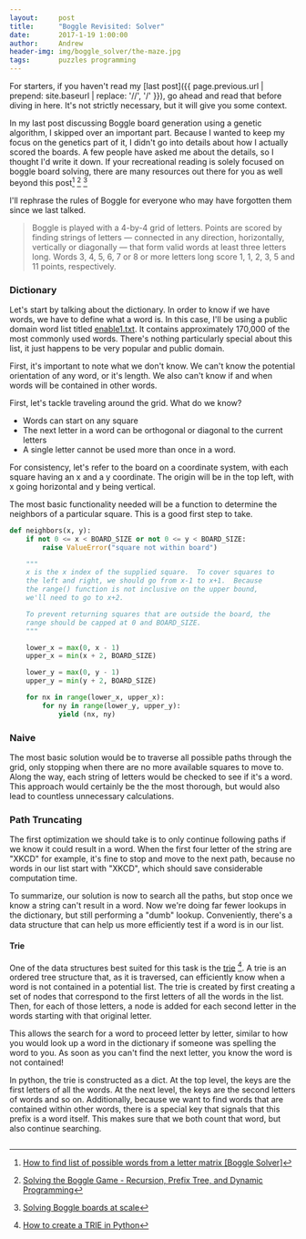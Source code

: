 ```yaml
---
layout:     post
title:      "Boggle Revisited: Solver"
date:       2017-1-19 1:00:00
author:     Andrew
header-img: img/boggle_solver/the-maze.jpg
tags:       puzzles programming
---
```


For starters, if you haven't read my [last post]({{ page.previous.url | prepend: site.baseurl | replace: '//', '/' }}), go ahead and read that before diving in here.  It's not strictly necessary, but it will give you some context.

In my last post discussing Boggle board generation using a genetic algorithm, I skipped over an important part.  Because I wanted to keep my focus on the genetics part of it, I didn't go into details about how I actually scored the boards.  A few people have asked me about the details, so I thought I'd write it down.  If your recreational reading is solely focused on boggle board solving, there are many resources out there for you as well beyond this post[^blog1] [^blog2] [^blog3]

I'll rephrase the rules of Boggle for everyone who may have forgotten them since we last talked.

> Boggle is played with a 4-by-4 grid of letters. Points are scored by finding strings of letters — connected in any direction, horizontally, vertically or diagonally — that form valid words at least three letters long. Words 3, 4, 5, 6, 7 or 8 or more letters long score 1, 1, 2, 3, 5 and 11 points, respectively.

### Dictionary
Let's start by talking about the dictionary.  In order to know if we have words, we have to define what a word is.  In this case, I'll be using a public domain word list titled [enable1.txt](http://norvig.com/ngrams/enable1.txt).  It contains approximately 170,000 of the most commonly used words.  There's nothing particularly special about this list, it just happens to be very popular and public domain.

First, it's important to note what we don't know.  We can't know the potential orientation of any word, or it's length.  We also can't know if and when words will be contained in other words.

First, let's tackle traveling around the grid.  What do we know?
* Words can start on any square
* The next letter in a word can be orthogonal or diagonal to the current letters
* A single letter cannot be used more than once in a word.

For consistency, let's refer to the board on a coordinate system, with each square having an x and a y coordinate.  The origin will be in the top left, with x going horizontal and y being vertical.

The most basic functionality needed will be a function to determine the neighbors of a particular square.  This is a good first step to take.

~~~ python
def neighbors(x, y):
    if not 0 <= x < BOARD_SIZE or not 0 <= y < BOARD_SIZE:
        raise ValueError("square not within board")

    """
    x is the x index of the supplied square.  To cover squares to
    the left and right, we should go from x-1 to x+1.  Because
    the range() function is not inclusive on the upper bound,
    we'll need to go to x+2.

    To prevent returning squares that are outside the board, the
    range should be capped at 0 and BOARD_SIZE.
    """

    lower_x = max(0, x - 1)    
    upper_x = min(x + 2, BOARD_SIZE)

    lower_y = max(0, y - 1)
    upper_y = min(y + 2, BOARD_SIZE)

    for nx in range(lower_x, upper_x):
        for ny in range(lower_y, upper_y):
            yield (nx, ny)
~~~



### Naive
The most basic solution would be to traverse all possible paths through the grid, only stopping when there are no more available squares to move to.  Along the way, each string of letters would be checked to see if it's a word.  This approach would certainly be the the most thorough, but would also lead to countless unnecessary calculations.  

### Path Truncating
The first optimization we should take is to only continue following paths if we know it could result in a word.  When the first four letter of the string are "XKCD" for example, it's fine to stop and move to the next path, because no words in our list start with "XKCD", which should save considerable computation time.

To summarize, our solution is now to search all the paths, but stop once we know a string can't result in a word.  Now we're doing far fewer lookups in the dictionary, but still performing a "dumb" lookup.  Conveniently, there's a data structure that can help us more efficiently test if a word is in our list.

#### Trie
One of the data structures best suited for this task is the [trie](https://en.wikipedia.org/wiki/Trie) [^trie_python].  A trie is an ordered tree structure that, as it is traversed, can efficiently know when a word is not contained in a potential list.  The trie is created by first creating a set of nodes that correspond to the first letters of all the words in the list.  Then, for each of those letters, a node is added for each second letter in the words starting with that original letter.  

This allows the search for a word to proceed letter by letter, similar to how you would look up a word in the dictionary if someone was spelling the word to you.  As soon as you can't find the next letter, you know the word is not contained!

In python, the trie is constructed as a dict.  At the top level, the keys are the first letters of all the words.  At the next level, the keys are the second letters of words and so on.  Additionally, because we want to find words that are contained within other words, there is a special key that signals that this prefix is a word itself.  This makes sure that we both count that word, but also continue searching.

~~~ python
~~~

[^trie_python]: [How to create a TRIE in Python](http://stackoverflow.com/questions/11015320/how-to-create-a-trie-in-python)
[^blog1]:[How to find list of possible words from a letter matrix [Boggle Solver]](http://stackoverflow.com/questions/746082/how-to-find-list-of-possible-words-from-a-letter-matrix-boggle-solver)
[^blog2]: [Solving the Boggle Game - Recursion, Prefix Tree, and Dynamic Programming](http://exceptional-code.blogspot.com/2012/02/solving-boggle-game-recursion-prefix.html)
[^blog3]: [Solving Boggle boards at scale](https://blog.niallconnaughton.com/2015/12/10/solving-boggle-boards-at-scale/)
